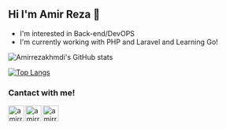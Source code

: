 ## Hi I'm Amir Reza 👋
- I'm interested in Back-end/DevOPS
- I'm currently working with PHP and Laravel and Learning Go!

![Amirrezakhmdi's GitHub stats](https://github-readme-stats.vercel.app/api?username=amirrezakhmd&show_icons=true&theme=onedark)

[![Top Langs](https://github-readme-stats.vercel.app/api/top-langs/?username=amirrezakhmd&layout=compact&theme=onedark)](https://github.com/anuraghazra/github-readme-stats)

### Cantact with me!
[<img align="left" alt="amirrezakhmd | Twitter" width="32px" src="https://cdn.jsdelivr.net/npm/simple-icons@5.8.1/icons/twitter.svg" />][twitter]
[<img align="left" alt="amirrezakhmd | LinkedIn" width="32px" src="https://cdn.jsdelivr.net/npm/simple-icons@5.8.1/icons/linkedin.svg" />][linkedin]
[<img align="left" alt="amirrezakhmd | Gmail" width="32px" src="https://cdn.jsdelivr.net/npm/simple-icons@5.8.1/icons/gmail.svg" />][gmail]

[twitter]: https://twitter.com/akaamirreza
[linkedin]: https://www.linkedin.com/in/amirreza-kheradmand-9aa74316a
[gmail]: mailto:amir.rezakheradmand.2017@gmail.com


<!--
**amirrezakhmd/amirrezakhmd** is a ✨ _special_ ✨ repository because its `README.md` (this file) appears on your GitHub profile.

Here are some ideas to get you started:

- 🔭 I’m currently working on ...
- 🌱 I’m currently learning ...
- 👯 I’m looking to collaborate on ...
- 🤔 I’m looking for help with ...
- 💬 Ask me about ...
- 📫 How to reach me: ...
- 😄 Pronouns: ...
- ⚡ Fun fact: ...
-->
